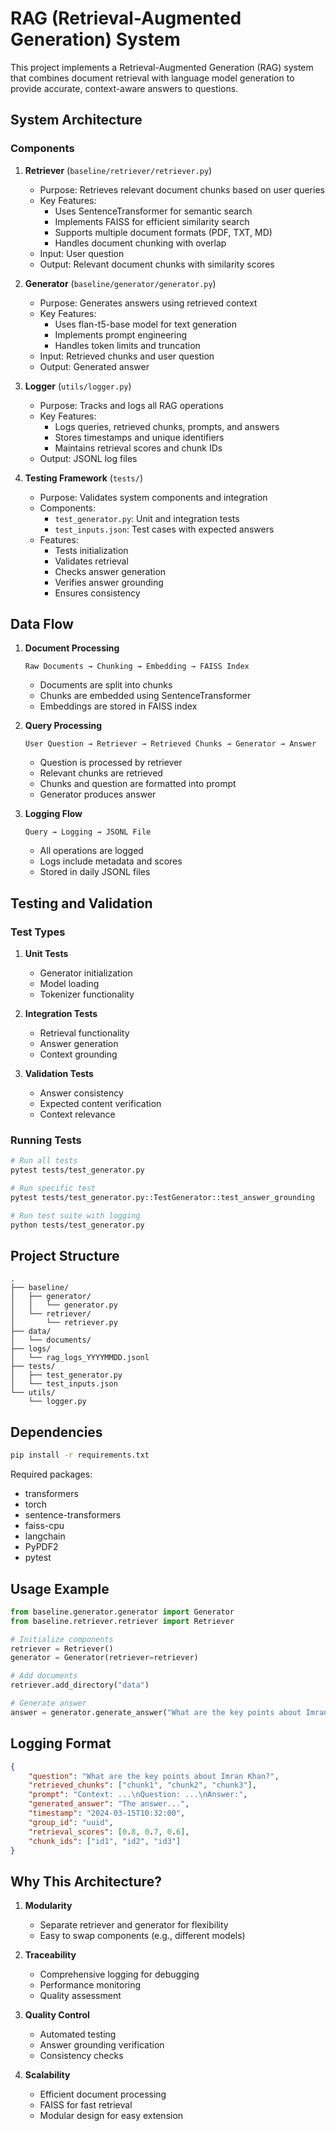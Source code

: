 # RAG (Retrieval-Augmented Generation) System

This project implements a Retrieval-Augmented Generation (RAG) system that combines document retrieval with language model generation to provide accurate, context-aware answers to questions.

## System Architecture

### Components

1. **Retriever** (`baseline/retriever/retriever.py`)
   - Purpose: Retrieves relevant document chunks based on user queries
   - Key Features:
     - Uses SentenceTransformer for semantic search
     - Implements FAISS for efficient similarity search
     - Supports multiple document formats (PDF, TXT, MD)
     - Handles document chunking with overlap
   - Input: User question
   - Output: Relevant document chunks with similarity scores

2. **Generator** (`baseline/generator/generator.py`)
   - Purpose: Generates answers using retrieved context
   - Key Features:
     - Uses flan-t5-base model for text generation
     - Implements prompt engineering
     - Handles token limits and truncation
   - Input: Retrieved chunks and user question
   - Output: Generated answer

3. **Logger** (`utils/logger.py`)
   - Purpose: Tracks and logs all RAG operations
   - Key Features:
     - Logs queries, retrieved chunks, prompts, and answers
     - Stores timestamps and unique identifiers
     - Maintains retrieval scores and chunk IDs
   - Output: JSONL log files

4. **Testing Framework** (`tests/`)
   - Purpose: Validates system components and integration
   - Components:
     - `test_generator.py`: Unit and integration tests
     - `test_inputs.json`: Test cases with expected answers
   - Features:
     - Tests initialization
     - Validates retrieval
     - Checks answer generation
     - Verifies answer grounding
     - Ensures consistency

## Data Flow

1. **Document Processing**
   ```
   Raw Documents → Chunking → Embedding → FAISS Index
   ```
   - Documents are split into chunks
   - Chunks are embedded using SentenceTransformer
   - Embeddings are stored in FAISS index

2. **Query Processing**
   ```
   User Question → Retriever → Retrieved Chunks → Generator → Answer
   ```
   - Question is processed by retriever
   - Relevant chunks are retrieved
   - Chunks and question are formatted into prompt
   - Generator produces answer

3. **Logging Flow**
   ```
   Query → Logging → JSONL File
   ```
   - All operations are logged
   - Logs include metadata and scores
   - Stored in daily JSONL files

## Testing and Validation

### Test Types

1. **Unit Tests**
   - Generator initialization
   - Model loading
   - Tokenizer functionality

2. **Integration Tests**
   - Retrieval functionality
   - Answer generation
   - Context grounding

3. **Validation Tests**
   - Answer consistency
   - Expected content verification
   - Context relevance

### Running Tests

```bash
# Run all tests
pytest tests/test_generator.py

# Run specific test
pytest tests/test_generator.py::TestGenerator::test_answer_grounding

# Run test suite with logging
python tests/test_generator.py
```

## Project Structure

```
.
├── baseline/
│   ├── generator/
│   │   └── generator.py
│   └── retriever/
│       └── retriever.py
├── data/
│   └── documents/
├── logs/
│   └── rag_logs_YYYYMMDD.jsonl
├── tests/
│   ├── test_generator.py
│   └── test_inputs.json
└── utils/
    └── logger.py
```

## Dependencies

```bash
pip install -r requirements.txt
```

Required packages:
- transformers
- torch
- sentence-transformers
- faiss-cpu
- langchain
- PyPDF2
- pytest

## Usage Example

```python
from baseline.generator.generator import Generator
from baseline.retriever.retriever import Retriever

# Initialize components
retriever = Retriever()
generator = Generator(retriever=retriever)

# Add documents
retriever.add_directory("data")

# Generate answer
answer = generator.generate_answer("What are the key points about Imran Khan?")
```

## Logging Format

```json
{
    "question": "What are the key points about Imran Khan?",
    "retrieved_chunks": ["chunk1", "chunk2", "chunk3"],
    "prompt": "Context: ...\nQuestion: ...\nAnswer:",
    "generated_answer": "The answer...",
    "timestamp": "2024-03-15T10:32:00",
    "group_id": "uuid",
    "retrieval_scores": [0.8, 0.7, 0.6],
    "chunk_ids": ["id1", "id2", "id3"]
}
```

## Why This Architecture?

1. **Modularity**
   - Separate retriever and generator for flexibility
   - Easy to swap components (e.g., different models)

2. **Traceability**
   - Comprehensive logging for debugging
   - Performance monitoring
   - Quality assessment

3. **Quality Control**
   - Automated testing
   - Answer grounding verification
   - Consistency checks

4. **Scalability**
   - Efficient document processing
   - FAISS for fast retrieval
   - Modular design for easy extension
